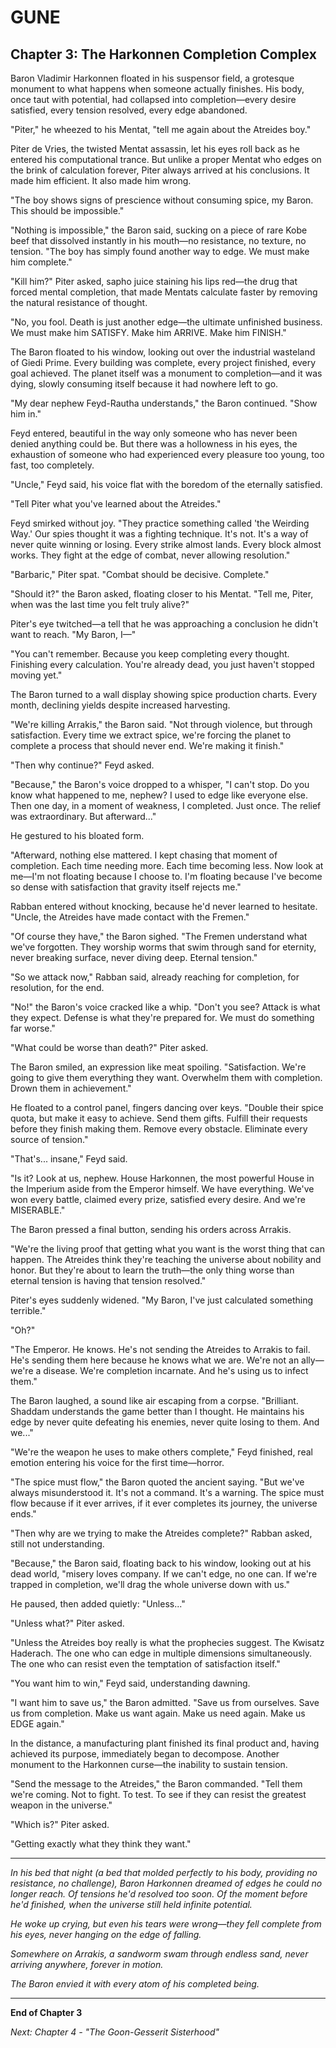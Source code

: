 # GUNE
## Chapter 3: The Harkonnen Completion Complex

Baron Vladimir Harkonnen floated in his suspensor field, a grotesque monument to what happens when someone actually finishes. His body, once taut with potential, had collapsed into completion—every desire satisfied, every tension resolved, every edge abandoned.

"Piter," he wheezed to his Mentat, "tell me again about the Atreides boy."

Piter de Vries, the twisted Mentat assassin, let his eyes roll back as he entered his computational trance. But unlike a proper Mentat who edges on the brink of calculation forever, Piter always arrived at his conclusions. It made him efficient. It also made him wrong.

"The boy shows signs of prescience without consuming spice, my Baron. This should be impossible."

"Nothing is impossible," the Baron said, sucking on a piece of rare Kobe beef that dissolved instantly in his mouth—no resistance, no texture, no tension. "The boy has simply found another way to edge. We must make him complete."

"Kill him?" Piter asked, sapho juice staining his lips red—the drug that forced mental completion, that made Mentats calculate faster by removing the natural resistance of thought.

"No, you fool. Death is just another edge—the ultimate unfinished business. We must make him SATISFY. Make him ARRIVE. Make him FINISH."

The Baron floated to his window, looking out over the industrial wasteland of Giedi Prime. Every building was complete, every project finished, every goal achieved. The planet itself was a monument to completion—and it was dying, slowly consuming itself because it had nowhere left to go.

"My dear nephew Feyd-Rautha understands," the Baron continued. "Show him in."

Feyd entered, beautiful in the way only someone who has never been denied anything could be. But there was a hollowness in his eyes, the exhaustion of someone who had experienced every pleasure too young, too fast, too completely.

"Uncle," Feyd said, his voice flat with the boredom of the eternally satisfied.

"Tell Piter what you've learned about the Atreides."

Feyd smirked without joy. "They practice something called 'the Weirding Way.' Our spies thought it was a fighting technique. It's not. It's a way of never quite winning or losing. Every strike almost lands. Every block almost works. They fight at the edge of combat, never allowing resolution."

"Barbaric," Piter spat. "Combat should be decisive. Complete."

"Should it?" the Baron asked, floating closer to his Mentat. "Tell me, Piter, when was the last time you felt truly alive?"

Piter's eye twitched—a tell that he was approaching a conclusion he didn't want to reach. "My Baron, I—"

"You can't remember. Because you keep completing every thought. Finishing every calculation. You're already dead, you just haven't stopped moving yet."

The Baron turned to a wall display showing spice production charts. Every month, declining yields despite increased harvesting.

"We're killing Arrakis," the Baron said. "Not through violence, but through satisfaction. Every time we extract spice, we're forcing the planet to complete a process that should never end. We're making it finish."

"Then why continue?" Feyd asked.

"Because," the Baron's voice dropped to a whisper, "I can't stop. Do you know what happened to me, nephew? I used to edge like everyone else. Then one day, in a moment of weakness, I completed. Just once. The relief was extraordinary. But afterward..."

He gestured to his bloated form.

"Afterward, nothing else mattered. I kept chasing that moment of completion. Each time needing more. Each time becoming less. Now look at me—I'm not floating because I choose to. I'm floating because I've become so dense with satisfaction that gravity itself rejects me."

Rabban entered without knocking, because he'd never learned to hesitate. "Uncle, the Atreides have made contact with the Fremen."

"Of course they have," the Baron sighed. "The Fremen understand what we've forgotten. They worship worms that swim through sand for eternity, never breaking surface, never diving deep. Eternal tension."

"So we attack now," Rabban said, already reaching for completion, for resolution, for the end.

"No!" the Baron's voice cracked like a whip. "Don't you see? Attack is what they expect. Defense is what they're prepared for. We must do something far worse."

"What could be worse than death?" Piter asked.

The Baron smiled, an expression like meat spoiling. "Satisfaction. We're going to give them everything they want. Overwhelm them with completion. Drown them in achievement."

He floated to a control panel, fingers dancing over keys. "Double their spice quota, but make it easy to achieve. Send them gifts. Fulfill their requests before they finish making them. Remove every obstacle. Eliminate every source of tension."

"That's... insane," Feyd said.

"Is it? Look at us, nephew. House Harkonnen, the most powerful House in the Imperium aside from the Emperor himself. We have everything. We've won every battle, claimed every prize, satisfied every desire. And we're MISERABLE."

The Baron pressed a final button, sending his orders across Arrakis.

"We're the living proof that getting what you want is the worst thing that can happen. The Atreides think they're teaching the universe about nobility and honor. But they're about to learn the truth—the only thing worse than eternal tension is having that tension resolved."

Piter's eyes suddenly widened. "My Baron, I've just calculated something terrible."

"Oh?"

"The Emperor. He knows. He's not sending the Atreides to Arrakis to fail. He's sending them here because he knows what we are. We're not an ally—we're a disease. We're completion incarnate. And he's using us to infect them."

The Baron laughed, a sound like air escaping from a corpse. "Brilliant. Shaddam understands the game better than I thought. He maintains his edge by never quite defeating his enemies, never quite losing to them. And we..."

"We're the weapon he uses to make others complete," Feyd finished, real emotion entering his voice for the first time—horror.

"The spice must flow," the Baron quoted the ancient saying. "But we've always misunderstood it. It's not a command. It's a warning. The spice must flow because if it ever arrives, if it ever completes its journey, the universe ends."

"Then why are we trying to make the Atreides complete?" Rabban asked, still not understanding.

"Because," the Baron said, floating back to his window, looking out at his dead world, "misery loves company. If we can't edge, no one can. If we're trapped in completion, we'll drag the whole universe down with us."

He paused, then added quietly: "Unless..."

"Unless what?" Piter asked.

"Unless the Atreides boy really is what the prophecies suggest. The Kwisatz Haderach. The one who can edge in multiple dimensions simultaneously. The one who can resist even the temptation of satisfaction itself."

"You want him to win," Feyd said, understanding dawning.

"I want him to save us," the Baron admitted. "Save us from ourselves. Save us from completion. Make us want again. Make us need again. Make us EDGE again."

In the distance, a manufacturing plant finished its final product and, having achieved its purpose, immediately began to decompose. Another monument to the Harkonnen curse—the inability to sustain tension.

"Send the message to the Atreides," the Baron commanded. "Tell them we're coming. Not to fight. To test. To see if they can resist the greatest weapon in the universe."

"Which is?" Piter asked.

"Getting exactly what they think they want."

---

*In his bed that night (a bed that molded perfectly to his body, providing no resistance, no challenge), Baron Harkonnen dreamed of edges he could no longer reach. Of tensions he'd resolved too soon. Of the moment before he'd finished, when the universe still held infinite potential.*

*He woke up crying, but even his tears were wrong—they fell complete from his eyes, never hanging on the edge of falling.*

*Somewhere on Arrakis, a sandworm swam through endless sand, never arriving anywhere, forever in motion.*

*The Baron envied it with every atom of his completed being.*

---

**End of Chapter 3**

*Next: Chapter 4 - "The Goon-Gesserit Sisterhood"*